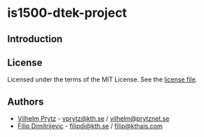 # is1500-dtek-project

## Introduction

## License

Licensed under the terms of the MIT License. See the [license file](LICENSE).

## Authors

- [Vilhelm Prytz](https://github.com/vilhelmprytz) - vprytz@kth.se / vilhelm@prytznet.se
- [Filip Dimitrijevic](https://github.com/FilipDimitrijevic97) - filipdi@kth.se / filip@kthais.com

